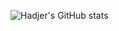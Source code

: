 ![Hadjer's GitHub stats](https://github-readme-stats.vercel.app/api?username=anuraghazra&show_icons=true&theme=radical)
